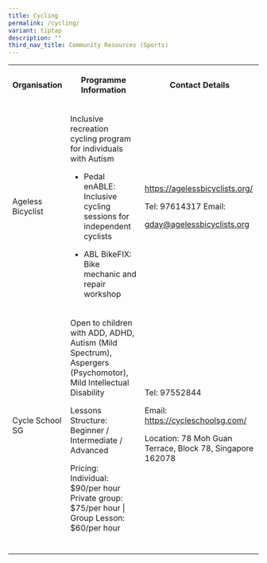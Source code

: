```yaml
---
title: Cycling
permalink: /cycling/
variant: tiptap
description: ""
third_nav_title: Community Resources (Sports)
---
```

<table style="minWidth: 75px">
<colgroup>
<col>
<col>
<col>
</colgroup>
<tbody>
<tr>
<th rowspan="1" colspan="1">
<p>Organisation</p>
</th>
<th rowspan="1" colspan="1">
<p>Programme Information</p>
</th>
<th rowspan="1" colspan="1">
<p>Contact Details</p>
</th>
</tr>
<tr>
<td rowspan="1" colspan="1">
<p>Ageless Bicyclist</p>
</td>
<td rowspan="1" colspan="1">
<p>Inclusive recreation cycling program for individuals with Autism</p>
<p></p>
<ul data-tight="true" class="tight">
<li>
<p>Pedal enABLE: Inclusive cycling sessions for independent cyclists</p>
</li>
<li>
<p>ABL BikeFIX: Bike mechanic and repair workshop</p>
</li>
</ul>
</td>
<td rowspan="1" colspan="1">
<p><a href="https://agelessbicyclists.org/" rel="noopener noreferrer nofollow" target="_blank">https://agelessbicyclists.org/</a>
</p>
<p></p>
<p>Tel: 97614317 Email:</p>
<p><a href="mailto:gday@agelessbicyclists.org" rel="noopener noreferrer nofollow" target="_blank">gday@agelessbicyclists.org</a>
</p>
<p></p>
<p></p>
</td>
</tr>
<tr>
<td rowspan="1" colspan="1">
<p>Cycle School SG</p>
</td>
<td rowspan="1" colspan="1">
<p>Open to children with ADD, ADHD, Autism (Mild Spectrum), Aspergers (Psychomotor),
Mild Intellectual Disability</p>
<p></p>
<p>Lessons Structure: Beginner / Intermediate / Advanced</p>
<p></p>
<p>Pricing: Individual: $90/per hour Private group: $75/per hour | Group
Lesson: $60/per hour</p>
</td>
<td rowspan="1" colspan="1">
<p>Tel: 97552844</p>
<p>Email: <a href="https://cycleschoolsg.com/" rel="noopener noreferrer nofollow" target="_blank">https://cycleschoolsg.com/</a>
</p>
<p></p>
<p>Location: 78 Moh Guan Terrace, Block 78, Singapore 162078</p>
</td>
</tr>
<tr>
<td rowspan="1" colspan="1">
<p></p>
</td>
<td rowspan="1" colspan="1">
<p></p>
</td>
<td rowspan="1" colspan="1">
<p></p>
</td>
</tr>
</tbody>
</table>
<p></p>